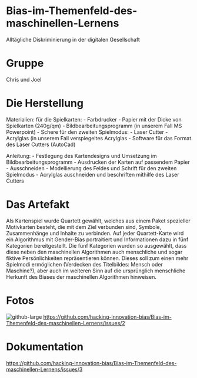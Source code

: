 # Bias-im-Themenfeld-des-maschinellen-Lernens

Alltägliche Diskriminierung in der digitalen Gesellschaft

# Gruppe

Chris und Joel

# Die Herstellung

Materialien:  für die Spielkarten:
              - Farbdrucker
              - Papier mit der Dicke von Spielkarten (240g/qm)
              - Bildbearbeitungsprogramm (in unserem Fall MS Powerpoint)
              - Schere
              für den zweiten Spielmodus:
              - Laser Cutter
              - Acrylglas (in unserem Fall verspiegeltes Acrylglas
              - Software für das Format des Laser Cutters (AutoCad)

Anleitung:    - Festlegung des Kartendesigns und Umsetzung im Bildbearbeitungsprogramm
              - Ausdrucken der Karten auf passendem Papier
              - Ausschneiden
              - Modellierung des Feldes und Schrift für den zweiten Spielmodus
              - Acrylglas auschneiden und beschriften mithilfe des Laser Cutters
          
# Das Artefakt

Als Kartenspiel wurde Quartett gewählt, welches aus einem Paket spezieller Motivkarten besteht, die mit dem Ziel verbunden sind, Symbole, Zusammenhänge und Inhalte zu verbinden. Auf jeder Quartett-Karte wird ein Algorithmus mit Gender-Bias portraitiert und Informationen dazu in fünf Kategorien bereitgestellt. Die fünf Kategorien wurden so ausgewählt, dass diese neben den maschinellen Algorithmen auch menschliche und sogar fiktive Persönlichkeiten repräsentieren können. Dieses soll zum einen mehr Spielmodi ermöglichen (Verdecken des Titelbildes: Mensch oder Maschine?), aber auch im weiteren Sinn auf die ursprünglich menschliche Herkunft des Biases der maschinellen Algorithmen hinweisen.

# Fotos
![github-large](https://github.com/hacking-innovation-bias/Bias-im-Themenfeld-des-maschinellen-Lernens/issues/1)
https://github.com/hacking-innovation-bias/Bias-im-Themenfeld-des-maschinellen-Lernens/issues/2

# Dokumentation

https://github.com/hacking-innovation-bias/Bias-im-Themenfeld-des-maschinellen-Lernens/issues/3

